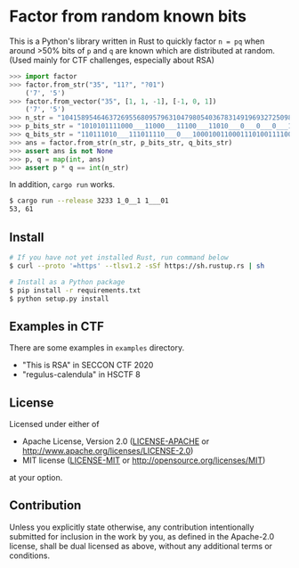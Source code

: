 # Factor from random known bits

This is a Python's library written in Rust to quickly factor `n = pq` when around >50% bits of `p` and `q` are known which are distributed at random.
(Used mainly for CTF challenges, especially about RSA)

```python
>>> import factor
>>> factor.from_str("35", "11?", "?01")
    ('7', '5')
>>> factor.from_vector("35", [1, 1, -1], [-1, 0, 1])
    ('7', '5')
>>> n_str = "104158954646372695568095796310479805403678314919693272509836778997179683485437763692891984254171869987446475357518587344178264028334102088429629785065036660148146855007349113784322098795994839040721664806905084554147298456659074384855277678993200563966327086005547016327991986225930798076081014377904788085807"
>>> p_bits_str = "1010101111000___11000___11100___11010___0___0___0___100110000___0___0___0___11000___0___0___110110010___11001100100111010___100011000___0___0___0___11111000111111100___1101110010000___0___0___0___10110___0___0___0___0___0___1100101111000___0___1001111011110___0___10000___0___0___11010___1010101110110___0___0___0___0___10010___1011101011100___110111010___0___0___0___101010110___0___10000___1000101011000___0___0___0___101010000___11010___111010000___0___11110___0___10010___111010010___0___0___10100___0___0___"
>>> q_bits_str = "110111010___111011110___0___1000100110001110100111100___0___10110___11000___0___10110___11100___10000___0___0___11111100110010100___10000___11100___0___110010110___101110010___10010___11110___11110___0___1101111011000___101010110___10100___0___10100___1010101011010___0___0___100110110___0___10000___0___0___1000101110010___1111110010110___0___0___0___101110100___0___1100101111000___10100___0___0___0___0___0___0___10010___0___0___10100___10010___0___0___0___101011110___0___111110000___0___11110___0___10100___"
>>> ans = factor.from_str(n_str, p_bits_str, q_bits_str)
>>> assert ans is not None
>>> p, q = map(int, ans)
>>> assert p * q == int(n_str)
```

In addition, `cargo run` works.
```bash
$ cargo run --release 3233 1_0__1 1___01
53, 61
```

## Install

```bash
# If you have not yet installed Rust, run command below
$ curl --proto '=https' --tlsv1.2 -sSf https://sh.rustup.rs | sh

# Install as a Python package
$ pip install -r requirements.txt
$ python setup.py install
```

## Examples in CTF

There are some examples in `examples` directory.
- "This is RSA" in SECCON CTF 2020
- "regulus-calendula" in HSCTF 8

## License

Licensed under either of

 * Apache License, Version 2.0
   ([LICENSE-APACHE](LICENSE-APACHE) or http://www.apache.org/licenses/LICENSE-2.0)
 * MIT license
   ([LICENSE-MIT](LICENSE-MIT) or http://opensource.org/licenses/MIT)

at your option.

## Contribution

Unless you explicitly state otherwise, any contribution intentionally submitted
for inclusion in the work by you, as defined in the Apache-2.0 license, shall be
dual licensed as above, without any additional terms or conditions.
